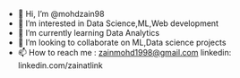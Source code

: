 - 👋 Hi, I’m @mohdzain98
- 👀 I’m interested in Data Science,ML,Web development
- 🌱 I’m currently learning Data Analytics
- 💞️ I’m looking to collaborate on ML,Data science projects
- 📫 How to reach me : zainmohd1998@gmail.com linkedin: linkedin.com/zainatlink

<!---
mohdzain98/mohdzain98 is a ✨ special ✨ repository because its `README.md` (this file) appears on your GitHub profile.
You can click the Preview link to take a look at your changes.
--->

